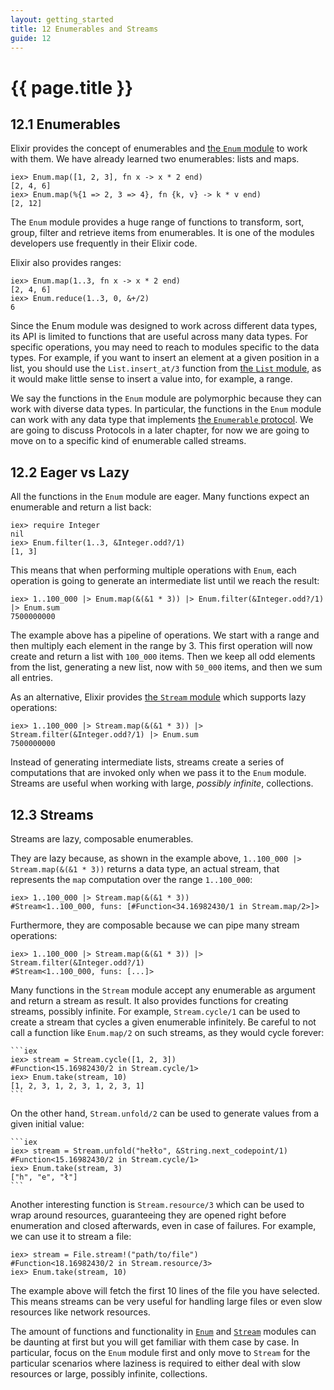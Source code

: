 ```yaml
---
layout: getting_started
title: 12 Enumerables and Streams
guide: 12
---
```


# {{ page.title }}

## 12.1 Enumerables

Elixir provides the concept of enumerables and [the `Enum` module](/docs/stable/Enum.html) to work with them. We have already learned two enumerables: lists and maps.

```iex
iex> Enum.map([1, 2, 3], fn x -> x * 2 end)
[2, 4, 6]
iex> Enum.map(%{1 => 2, 3 => 4}, fn {k, v} -> k * v end)
[2, 12]
```

The `Enum` module provides a huge range of functions to transform, sort, group, filter and retrieve items from enumerables. It is one of the modules developers use frequently in their Elixir code.

Elixir also provides ranges:

```iex
iex> Enum.map(1..3, fn x -> x * 2 end)
[2, 4, 6]
iex> Enum.reduce(1..3, 0, &+/2)
6
```

Since the Enum module was designed to work across different data types, its API is limited to functions that are useful across many data types. For specific operations, you may need to reach to modules specific to the data types. For example, if you want to insert an element at a given position in a list, you should use the `List.insert_at/3` function from [the `List` module](/docs/stable/List.html), as it would make little sense to insert a value into, for example, a range.

We say the functions in the `Enum` module are polymorphic because they can work with diverse data types. In particular, the functions in the `Enum` module can work with any data type that implements [the `Enumerable` protocol](/docs/stable/Enumerable.html). We are going to discuss Protocols in a later chapter, for now we are going to move on to a specific kind of enumerable called streams.

## 12.2 Eager vs Lazy

All the functions in the `Enum` module are eager. Many functions expect an enumerable and return a list back:

```iex
iex> require Integer
nil
iex> Enum.filter(1..3, &Integer.odd?/1)
[1, 3]
```

This means that when performing multiple operations with `Enum`, each operation is going to generate an intermediate list until we reach the result:

```iex
iex> 1..100_000 |> Enum.map(&(&1 * 3)) |> Enum.filter(&Integer.odd?/1) |> Enum.sum
7500000000
```

The example above has a pipeline of operations. We start with a range and then multiply each element in the range by 3. This first operation will now create and return a list with `100_000` items. Then we keep all odd elements from the list, generating a new list, now with `50_000` items, and then we sum all entries.

As an alternative, Elixir provides [the `Stream` module](/docs/stable/Stream.html) which supports lazy operations:

```iex
iex> 1..100_000 |> Stream.map(&(&1 * 3)) |> Stream.filter(&Integer.odd?/1) |> Enum.sum
7500000000
```

Instead of generating intermediate lists, streams create a series of computations that are invoked only when we pass it to the `Enum` module. Streams are useful when working with large, *possibly infinite*, collections.

## 12.3 Streams

Streams are lazy, composable enumerables.

They are lazy because, as shown in the example above, `1..100_000 |> Stream.map(&(&1 * 3))` returns a data type, an actual stream, that represents the `map` computation over the range `1..100_000`:

```iex
iex> 1..100_000 |> Stream.map(&(&1 * 3))
#Stream<1..100_000, funs: [#Function<34.16982430/1 in Stream.map/2>]>
```

Furthermore, they are composable because we can pipe many stream operations:

```iex
iex> 1..100_000 |> Stream.map(&(&1 * 3)) |> Stream.filter(&Integer.odd?/1)
#Stream<1..100_000, funs: [...]>
```

Many functions in the `Stream` module accept any enumerable as argument and return a stream as result. It also provides functions for creating streams, possibly infinite. For example, `Stream.cycle/1` can be used to create a stream that cycles a given enumerable infinitely. Be careful to not call a function like `Enum.map/2` on such streams, as they would cycle forever:

    ```iex
    iex> stream = Stream.cycle([1, 2, 3])
    #Function<15.16982430/2 in Stream.cycle/1>
    iex> Enum.take(stream, 10)
    [1, 2, 3, 1, 2, 3, 1, 2, 3, 1]
    ```

On the other hand, `Stream.unfold/2` can be used to generate values from a given initial value:

    ```iex
    iex> stream = Stream.unfold("hełło", &String.next_codepoint/1)
    #Function<15.16982430/2 in Stream.cycle/1>
    iex> Enum.take(stream, 3)
    ["h", "e", "ł"]
    ```

Another interesting function is `Stream.resource/3` which can be used to wrap around resources, guaranteeing they are opened right before enumeration and closed afterwards, even in case of failures. For example, we can use it to stream a file:

```iex
iex> stream = File.stream!("path/to/file")
#Function<18.16982430/2 in Stream.resource/3>
iex> Enum.take(stream, 10)
```

The example above will fetch the first 10 lines of the file you have selected. This means streams can be very useful for handling large files or even slow resources like network resources.

The amount of functions and functionality in [`Enum`](/docs/stable/Enum.html) and [`Stream`](/docs/stable/Stream.html) modules can be daunting at first but you will get familiar with them case by case. In particular, focus on the `Enum` module first and only move to `Stream` for the particular scenarios where laziness is required to either deal with slow resources or large, possibly infinite, collections.
